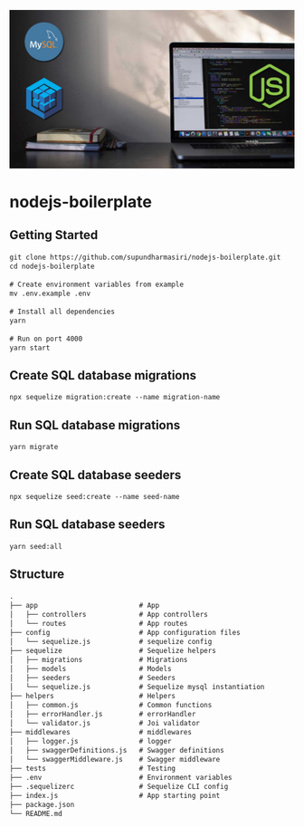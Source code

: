 ![](main.jpg)

# nodejs-boilerplate

## Getting Started

```shell
git clone https://github.com/supundharmasiri/nodejs-boilerplate.git
cd nodejs-boilerplate

# Create environment variables from example
mv .env.example .env

# Install all dependencies
yarn

# Run on port 4000
yarn start
```

## Create SQL database migrations

```shell
npx sequelize migration:create --name migration-name
```

## Run SQL database migrations

```shell
yarn migrate
```

## Create SQL database seeders

```shell
npx sequelize seed:create --name seed-name
```

## Run SQL database seeders

```shell
yarn seed:all
```

## Structure

```
.
├── app                         # App
│   ├── controllers             # App controllers
│   └── routes                  # App routes
├── config                      # App configuration files
│   └── sequelize.js            # sequelize config
├── sequelize                   # Sequelize helpers
│   ├── migrations              # Migrations
│   ├── models                  # Models
│   ├── seeders                 # Seeders
│   └── sequelize.js            # Sequelize mysql instantiation
├── helpers                     # Helpers
│   ├── common.js               # Common functions
│   ├── errorHandler.js         # errorHandler
│   └── validator.js            # Joi validator
├── middlewares                 # middlewares
│   ├── logger.js               # logger
│   ├── swaggerDefinitions.js   # Swagger definitions
│   └── swaggerMiddleware.js    # Swagger middleware
├── tests                       # Testing
├── .env                        # Environment variables
├── .sequelizerc                # Sequelize CLI config
├── index.js                    # App starting point
├── package.json
└── README.md         
```